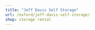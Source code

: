 ```yaml
---
title: "Jeff Davis Self Storage"
url: /oxford/jeff-davis-self-storage/
shop: storage rental
---
```

